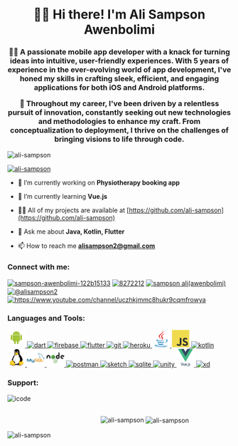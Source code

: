 <h1 align="center">👨‍💻 Hi there! I'm Ali Sampson Awenbolimi</h1>
<h3 align="center">👨‍💻 A passionate mobile app developer with a knack for turning ideas into intuitive, user-friendly experiences. With 5 years of experience in the ever-evolving world of app development, I've honed my skills in crafting sleek, efficient, and engaging applications for both iOS and Android platforms.

🚀 Throughout my career, I've been driven by a relentless pursuit of innovation, constantly seeking out new technologies and methodologies to enhance my craft. From conceptualization to deployment, I thrive on the challenges of bringing visions to life through code.</h3>

<p align="left"> <img src="https://komarev.com/ghpvc/?username=ali-sampson&label=Profile%20views&color=0e75b6&style=flat" alt="ali-sampson" /> </p>

<p align="left"> <a href="https://github.com/ryo-ma/github-profile-trophy"><img src="https://github-profile-trophy.vercel.app/?username=ali-sampson" alt="ali-sampson" /></a> </p>

- 🔭 I’m currently working on **Physiotherapy booking app**

- 🌱 I’m currently learning **Vue.js**

- 👨‍💻 All of my projects are available at [https://github.com/ali-sampson](https://github.com/ali-sampson)

- 💬 Ask me about **Java, Kotlin, Flutter**

- 📫 How to reach me **alisampson2@gmail.com**

<h3 align="left">Connect with me:</h3>
<p align="left">
<a href="https://linkedin.com/in/sampson-awenbolimi-122b15133" target="blank"><img align="center" src="https://raw.githubusercontent.com/rahuldkjain/github-profile-readme-generator/master/src/images/icons/Social/linked-in-alt.svg" alt="sampson-awenbolimi-122b15133" height="30" width="40" /></a>
<a href="https://stackoverflow.com/users/8272212" target="blank"><img align="center" src="https://raw.githubusercontent.com/rahuldkjain/github-profile-readme-generator/master/src/images/icons/Social/stack-overflow.svg" alt="8272212" height="30" width="40" /></a>
<a href="https://fb.com/sampson ali(awenbolimi)" target="blank"><img align="center" src="https://raw.githubusercontent.com/rahuldkjain/github-profile-readme-generator/master/src/images/icons/Social/facebook.svg" alt="sampson ali(awenbolimi)" height="30" width="40" /></a>
<a href="https://medium.com/@alisampson2" target="blank"><img align="center" src="https://raw.githubusercontent.com/rahuldkjain/github-profile-readme-generator/master/src/images/icons/Social/medium.svg" alt="@alisampson2" height="30" width="40" /></a>
<a href="https://www.youtube.com/c/https://www.youtube.com/channel/uczhkjmmc8hukr9cqmfrowya" target="blank"><img align="center" src="https://raw.githubusercontent.com/rahuldkjain/github-profile-readme-generator/master/src/images/icons/Social/youtube.svg" alt="https://www.youtube.com/channel/uczhkjmmc8hukr9cqmfrowya" height="30" width="40" /></a>
</p>

<h3 align="left">Languages and Tools:</h3>
<p align="left"> <a href="https://developer.android.com" target="_blank"> <img src="https://raw.githubusercontent.com/devicons/devicon/master/icons/android/android-original-wordmark.svg" alt="android" width="40" height="40"/> </a> <a href="https://dart.dev" target="_blank"> <img src="https://www.vectorlogo.zone/logos/dartlang/dartlang-icon.svg" alt="dart" width="40" height="40"/> </a> <a href="https://firebase.google.com/" target="_blank"> <img src="https://www.vectorlogo.zone/logos/firebase/firebase-icon.svg" alt="firebase" width="40" height="40"/> </a> <a href="https://flutter.dev" target="_blank"> <img src="https://www.vectorlogo.zone/logos/flutterio/flutterio-icon.svg" alt="flutter" width="40" height="40"/> </a> <a href="https://git-scm.com/" target="_blank"> <img src="https://www.vectorlogo.zone/logos/git-scm/git-scm-icon.svg" alt="git" width="40" height="40"/> </a> <a href="https://heroku.com" target="_blank"> <img src="https://www.vectorlogo.zone/logos/heroku/heroku-icon.svg" alt="heroku" width="40" height="40"/> </a> <a href="https://www.java.com" target="_blank"> <img src="https://raw.githubusercontent.com/devicons/devicon/master/icons/java/java-original.svg" alt="java" width="40" height="40"/> </a> <a href="https://developer.mozilla.org/en-US/docs/Web/JavaScript" target="_blank"> <img src="https://raw.githubusercontent.com/devicons/devicon/master/icons/javascript/javascript-original.svg" alt="javascript" width="40" height="40"/> </a> <a href="https://kotlinlang.org" target="_blank"> <img src="https://www.vectorlogo.zone/logos/kotlinlang/kotlinlang-icon.svg" alt="kotlin" width="40" height="40"/> </a> <a href="https://www.linux.org/" target="_blank"> <img src="https://raw.githubusercontent.com/devicons/devicon/master/icons/linux/linux-original.svg" alt="linux" width="40" height="40"/> </a> <a href="https://www.mysql.com/" target="_blank"> <img src="https://raw.githubusercontent.com/devicons/devicon/master/icons/mysql/mysql-original-wordmark.svg" alt="mysql" width="40" height="40"/> </a> <a href="https://nodejs.org" target="_blank"> <img src="https://raw.githubusercontent.com/devicons/devicon/master/icons/nodejs/nodejs-original-wordmark.svg" alt="nodejs" width="40" height="40"/> </a> <a href="https://postman.com" target="_blank"> <img src="https://www.vectorlogo.zone/logos/getpostman/getpostman-icon.svg" alt="postman" width="40" height="40"/> </a> <a href="https://www.sketch.com/" target="_blank"> <img src="https://www.vectorlogo.zone/logos/sketchapp/sketchapp-icon.svg" alt="sketch" width="40" height="40"/> </a> <a href="https://www.sqlite.org/" target="_blank"> <img src="https://www.vectorlogo.zone/logos/sqlite/sqlite-icon.svg" alt="sqlite" width="40" height="40"/> </a> <a href="https://unity.com/" target="_blank"> <img src="https://www.vectorlogo.zone/logos/unity3d/unity3d-icon.svg" alt="unity" width="40" height="40"/> </a> <a href="https://vuejs.org/" target="_blank"> <img src="https://raw.githubusercontent.com/devicons/devicon/master/icons/vuejs/vuejs-original-wordmark.svg" alt="vuejs" width="40" height="40"/> </a> <a href="https://www.adobe.com/products/xd.html" target="_blank"> <img src="https://cdn.worldvectorlogo.com/logos/adobe-xd.svg" alt="xd" width="40" height="40"/> </a> </p>


<h3 align="left">Support:</h3>
<p><a href="https://www.buymeacoffee.com/icode"> <img align="left" src="https://cdn.buymeacoffee.com/buttons/v2/default-yellow.png" height="50" width="210" alt="icode" /></a></p><br><br>


<p><img align="left" src="https://github-readme-stats.vercel.app/api/top-langs?username=ali-sampson&show_icons=true&locale=en&layout=compact" alt="ali-sampson" /></p>

<p>&nbsp;<img align="center" src="https://github-readme-stats.vercel.app/api?username=ali-sampson&show_icons=true&locale=en" alt="ali-sampson" /></p>

<p><img align="center" src="https://github-readme-streak-stats.herokuapp.com/?user=ali-sampson&" alt="ali-sampson" /></p>


